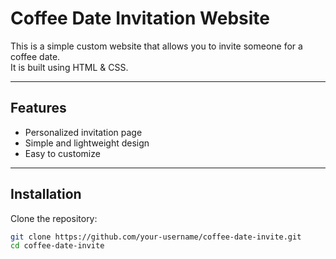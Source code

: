 # Coffee Date Invitation Website

This is a simple custom website that allows you to invite someone for a coffee date.  
It is built using HTML & CSS.

---

## Features
- Personalized invitation page  
- Simple and lightweight design  
- Easy to customize  

---

## Installation

Clone the repository:
```bash
git clone https://github.com/your-username/coffee-date-invite.git
cd coffee-date-invite
